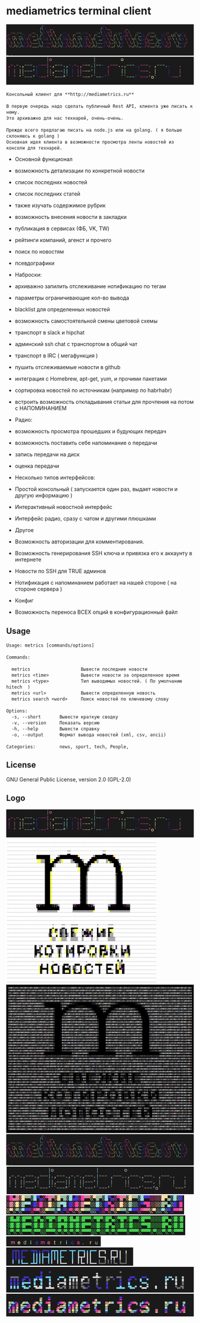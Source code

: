 # mediametrics terminal client

![alt tag](logo/logo2.png)
![alt tag](logo/logo1.png)


```
Консольный клиент для **http://mediametrics.ru**

В первую очередь надо сделать публичный Rest API, клиента уже писать к нему.
Это архиважно для нас технарей, очень-очень.

Прежде всего предлагаю писать на node.js или на golang. ( я больше склоняюсь к golang )
Основная идея клиента в возможности просмотра ленты новостей из консоли для технарей.
```

* Основной функционал
 * возможность детализации по конкретной новости
 * список последних новостей
 * список последних статей
 * также изучать содержимое рубрик
 * возможность внесения новости в закладки
 * публикация в сервисах (ФБ, VK, TW)
 * рейтинги компаний, агенст и прочего
 * поиск по новостям
 * псевдографики

* Наброски:
 * архиважно запилить отслеживание  нотификацию по тегам
 * параметры ограничивающие кол-во вывода
 * blacklist для определенных новостей
 * возможность самостоятельной смены цветовой схемы
 * транспорт в slack и hipchat
 * админский ssh сhat c транспортом в общий чат
 * транспорт в IRC ( мегафункция )
 * пушить отслеживаемые новости в github
 * интеграция с  Homebrew, apt-get, yum, и прочими пакетами
 * сортировка новостей по источникам (например по habrhabr)
 * встроить возможность откладывания статьи для прочтения на потом с НАПОМИНАНИЕМ

* Радио:
 * возможность просмотра прошедших и будующих передач
 * возможность поставить себе напоминание о передачи
 * запись передачи на диск
 * оценка передачи

* Несколько типов интерфейсов:
 * Простой консольный ( запускается один раз, выдает новости и другую информацию )
 * Интерактивный новостной интерфейс
 * Интерфейс радио, сразу с чатом и другими плюшками

* Другое
 * Возможность авторизации для комментирования.
 * Возможность генерирования SSH ключа и привязка его к аккаунту в интернете
 * Новости по SSH для TRUE админов
 * Нотификация с напоминанием работает на нашей стороне ( на стороне сервера )

* Конфиг
 * Возможность переноса ВСЕХ опций в конфигурационный файл

## Usage

```
Usage: metrics [commands/options]

Commands:

  metrics           	    Вывести последние новости
  metrics <time>    	    Вывести новости за определенное время
  metrics <type>    	    Тип выводимых новостей. ( По умолчанию hitech  )
  metrics <url>     	    Вывести определенную новость
  metrics search <word>  	Поиск новостей по ключевому слову

Options:
  -s, --short       Вывести краткую сводку
  -v, --version    	Показать версию
  -h, --help       	Вывести справку
  -o, --output      Формат вывода новостей (xml, csv, ancii)

Categories:        	news, sport, tech, People,
```
## License

GNU General Public License, version 2.0 (GPL-2.0)

## Logo
![alt tag](logo/logo1.png)
![alt tag](logo/logo10.png)
![alt tag](logo/logo11.png)
![alt tag](logo/logo2.png)
![alt tag](logo/logo3.png)
![alt tag](logo/logo4.png)
![alt tag](logo/logo5.png)
![alt tag](logo/logo6.png)
![alt tag](logo/logo7.png)
![alt tag](logo/logo8.png)
![alt tag](logo/logo9.png)

